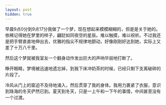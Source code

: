 ```yaml
---
layout: post
hidden: true
---
```


早晨9点0分到9点17分我做了一个梦，现在想起来模模糊糊的，但是是关于她的。依稀记得她在梦里的样子，翩跹如同夜空的星辰。难以触摸，难以祝祈。不过我还是把手臂直直地伸出去，优雅的指尖不规律地颤动，好像刚刚好达到她，实际上又差了十万八千里。
  
然后这个梦就被我室友一个翻身动作发出巨大的声响华丽地打断了。
  
睁开眼睛，梦境被迅速地遗忘掉，到我下床冲奶茶的时候，已经只剩下支离破碎的片段了。
  
冷风从门上的窗迫不及待地涌入，然后贯穿了我的身体。我用力裹紧了衣服，意识到珠海的冬天俨然已到。夏天到冬天，只是一上午和一下午的事情，中间甚至没有一个过渡。